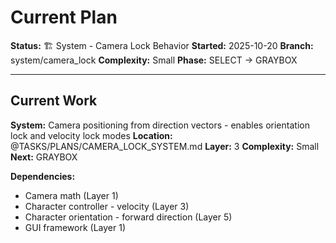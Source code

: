 # Current Plan

**Status:** 🏗️ System - Camera Lock Behavior
**Started:** 2025-10-20
**Branch:** system/camera_lock
**Complexity:** Small
**Phase:** SELECT → GRAYBOX

---

## Current Work

**System:** Camera positioning from direction vectors - enables orientation lock and velocity lock modes
**Location:** @TASKS/PLANS/CAMERA_LOCK_SYSTEM.md
**Layer:** 3
**Complexity:** Small
**Next:** GRAYBOX

**Dependencies:**
- Camera math (Layer 1)
- Character controller - velocity (Layer 3)
- Character orientation - forward direction (Layer 5)
- GUI framework (Layer 1)
